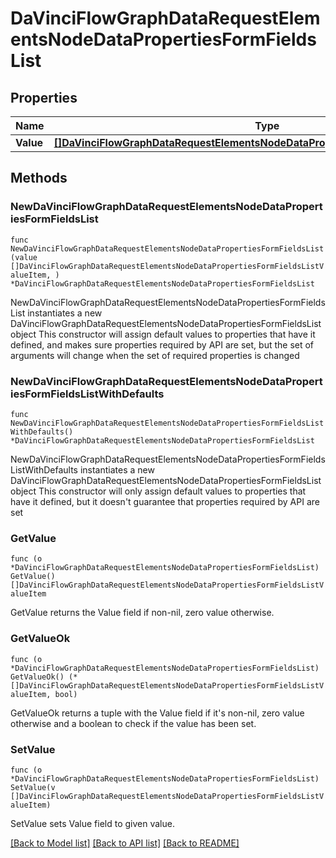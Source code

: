 # DaVinciFlowGraphDataRequestElementsNodeDataPropertiesFormFieldsList

## Properties

Name | Type | Description | Notes
------------ | ------------- | ------------- | -------------
**Value** | [**[]DaVinciFlowGraphDataRequestElementsNodeDataPropertiesFormFieldsListValueItem**](DaVinciFlowGraphDataRequestElementsNodeDataPropertiesFormFieldsListValueItem.md) |  | 

## Methods

### NewDaVinciFlowGraphDataRequestElementsNodeDataPropertiesFormFieldsList

`func NewDaVinciFlowGraphDataRequestElementsNodeDataPropertiesFormFieldsList(value []DaVinciFlowGraphDataRequestElementsNodeDataPropertiesFormFieldsListValueItem, ) *DaVinciFlowGraphDataRequestElementsNodeDataPropertiesFormFieldsList`

NewDaVinciFlowGraphDataRequestElementsNodeDataPropertiesFormFieldsList instantiates a new DaVinciFlowGraphDataRequestElementsNodeDataPropertiesFormFieldsList object
This constructor will assign default values to properties that have it defined,
and makes sure properties required by API are set, but the set of arguments
will change when the set of required properties is changed

### NewDaVinciFlowGraphDataRequestElementsNodeDataPropertiesFormFieldsListWithDefaults

`func NewDaVinciFlowGraphDataRequestElementsNodeDataPropertiesFormFieldsListWithDefaults() *DaVinciFlowGraphDataRequestElementsNodeDataPropertiesFormFieldsList`

NewDaVinciFlowGraphDataRequestElementsNodeDataPropertiesFormFieldsListWithDefaults instantiates a new DaVinciFlowGraphDataRequestElementsNodeDataPropertiesFormFieldsList object
This constructor will only assign default values to properties that have it defined,
but it doesn't guarantee that properties required by API are set

### GetValue

`func (o *DaVinciFlowGraphDataRequestElementsNodeDataPropertiesFormFieldsList) GetValue() []DaVinciFlowGraphDataRequestElementsNodeDataPropertiesFormFieldsListValueItem`

GetValue returns the Value field if non-nil, zero value otherwise.

### GetValueOk

`func (o *DaVinciFlowGraphDataRequestElementsNodeDataPropertiesFormFieldsList) GetValueOk() (*[]DaVinciFlowGraphDataRequestElementsNodeDataPropertiesFormFieldsListValueItem, bool)`

GetValueOk returns a tuple with the Value field if it's non-nil, zero value otherwise
and a boolean to check if the value has been set.

### SetValue

`func (o *DaVinciFlowGraphDataRequestElementsNodeDataPropertiesFormFieldsList) SetValue(v []DaVinciFlowGraphDataRequestElementsNodeDataPropertiesFormFieldsListValueItem)`

SetValue sets Value field to given value.



[[Back to Model list]](../README.md#documentation-for-models) [[Back to API list]](../README.md#documentation-for-api-endpoints) [[Back to README]](../README.md)


